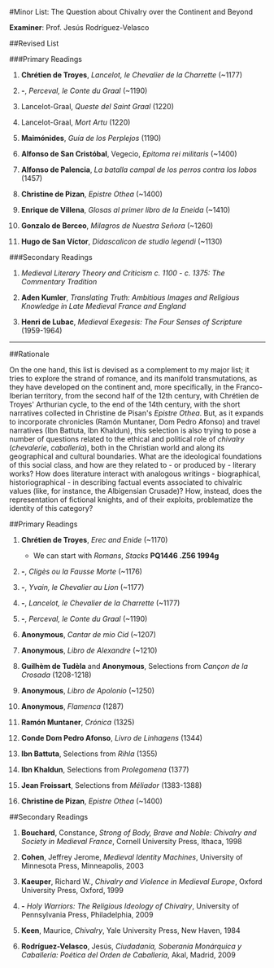 #Minor List: The Question about Chivalry over the Continent and Beyond

__Examiner__: Prof. Jesús Rodríguez-Velasco

##Revised List

###Primary Readings

1. __Chrétien de Troyes__, _Lancelot, le Chevalier de la Charrette_ (~1177)

1. __-__, _Perceval, le Conte du Graal_ (~1190)

1. Lancelot-Graal, _Queste del Saint Graal_ (1220)

1.  Lancelot-Graal, _Mort Artu_ (1220)

1. __Maimónides__, _Guía de los Perplejos_ (1190)

1. __Alfonso de San Cristóbal__, Vegecio, _Epitoma rei militaris_ (~1400)

1. __Alfonso de Palencia__, _La batalla campal de los perros contra los lobos_ (1457)

1. __Christine de Pizan__, _Epistre Othea_ (~1400)

1. __Enrique de Villena__, _Glosas al primer libro de la Eneida_ (~1410)

1. __Gonzalo de Berceo__, _Milagros de Nuestra Señora_ (~1260)

1. __Hugo de San Víctor__, _Didascalicon de studio legendi_ (~1130)

###Secondary Readings

1. _Medieval Literary Theory and Criticism c. 1100 - c. 1375: The Commentary Tradition_

1. __Aden Kumler__, _Translating Truth: Ambitious Images and Religious Knowledge in Late Medieval France and England_

1. __Henri de Lubac__, _Medieval Exegesis: The Four Senses of Scripture_ (1959-1964)

---

##Rationale

On the one hand, this list is devised as a complement to my major list; it tries to explore the strand of romance, and its manifold transmutations, as they have developed on the continent and, more specifically, in the Franco-Iberian territory, from the second half of the 12th century, with Chrétien de Troyes' Arthurian cycle, to the end of the 14th century, with the short narratives collected in Christine de Pisan's _Epistre Othea_. But, as it expands to incorporate chronicles (Ramón Muntaner, Dom Pedro Afonso) and travel narratives (Ibn Battuta, Ibn Khaldun), this selection is also trying to pose a number of questions related to the ethical and political role of _chivalry_ (_chevalerie_, _caballería_), both in the Christian world and along its geographical and cultural boundaries. What are the ideological foundations of this social class, and how are they related to - or produced by - literary works? How does literature interact with analogous writings - biographical, historiographical - in describing factual events associated to chivalric values (like, for instance, the Albigensian Crusade)? How, instead, does the representation of fictional knights, and of their exploits, problematize the identity of this category?

##Primary Readings

1. __Chrétien de Troyes__, _Erec and Enide_ (~1170)

	- We can start with _Romans_, _Stacks_ __PQ1446 .Z56 1994g__

1. __-__, _Cligès ou la Fausse Morte_ (~1176)

1. __-__, _Yvain, le Chevalier au Lion_ (~1177)

1. __-__, _Lancelot, le Chevalier de la Charrette_ (~1177)

1. __-__, _Perceval, le Conte du Graal_ (~1190)

1. __Anonymous__, _Cantar de mio Cid_ (~1207)

1. __Anonymous__, _Libro de Alexandre_ (~1210)

1. __Guilhèm de Tudèla__ and __Anonymous__, Selections from _Cançon de la Crosada_ (1208-1218)

1. __Anonymous__, _Libro de Apolonio_ (~1250)

1. __Anonymous__, _Flamenca_ (1287)

1. __Ramón Muntaner__, _Crónica_ (1325)

1. __Conde Dom Pedro Afonso__, _Livro de Linhagens_ (1344)

1. __Ibn Battuta__, Selections from _Rihla_ (1355)

1. __Ibn Khaldun__, Selections from _Prolegomena_ (1377)

1. __Jean Froissart__, Selections from _Méliador_ (1383-1388)

1. __Christine de Pizan__, _Epistre Othea_ (~1400)

##Secondary Readings

1. __Bouchard__, Constance, _Strong of Body, Brave and Noble: Chivalry and Society in Medieval France_, Cornell University Press, Ithaca, 1998

1. __Cohen__, Jeffrey Jerome, _Medieval Identity Machines_, University of Minnesota Press, Minneapolis, 2003

1. __Kaeuper__, Richard W., _Chivalry and Violence in Medieval Europe_, Oxford University Press, Oxford, 1999 

1. __-__ _Holy Warriors: The Religious Ideology of Chivalry_, University of Pennsylvania Press, Philadelphia, 2009

1. __Keen__, Maurice, _Chivalry_, Yale University Press, New Haven, 1984

1. __Rodríguez-Velasco__, Jesús, _Ciudadanía, Soberanía Monárquica y Caballería: Poética del Orden de Caballería_, Akal, Madrid, 2009
